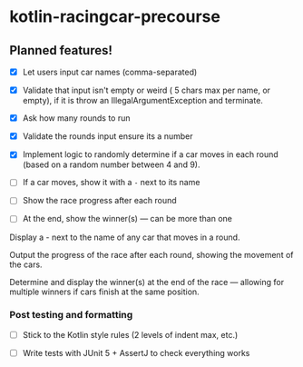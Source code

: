 # kotlin-racingcar-precourse
## Planned features!

- [x] Let users input car names (comma-separated)
- [x] Validate that input isn't empty or weird ( 5 chars max per name, or empty), if it is throw an IllegalArgumentException and terminate.
- [x] Ask how many rounds to run
- [x] Validate the rounds input ensure its a number
- [x] Implement logic to randomly determine if a car moves in each round (based on a random number between 4 and 9).
- [ ] If a car moves, show it with a `-` next to its name
- [ ] Show the race progress after each round
- [ ] At the end, show the winner(s) — can be more than one


Display a - next to the name of any car that moves in a round.

Output the progress of the race after each round, showing the movement of the cars.

Determine and display the winner(s) at the end of the race — allowing for multiple winners if cars finish at the same position.
### Post testing and formatting
- [ ] Stick to the Kotlin style rules (2 levels of indent max, etc.)
- [ ] Write tests with JUnit 5 + AssertJ to check everything works

